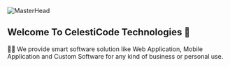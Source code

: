 ![MasterHead](https://drive.google.com/file/d/1HxnXyC-nH8sEW5kmcmMKxBgmcV-BSB2g/view)
## Welcome To CelestiCode Technologies 🚀
🙋‍♀️ We provide smart software solution like Web Application, Mobile Application and Custom Software for any kind of business or personal use.
